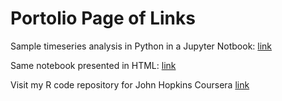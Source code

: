 # Portolio Page of Links


Sample timeseries analysis in Python in a Jupyter Notbook:  [link ](https://madash99.github.io/SampleContent/M3TimeSeriesv2.ipynb)


Same notebook presented in HTML: [link](https://madash99.github.io/SampleContent/M3TimeSeriesv2.html)



Visit my R code repository for John Hopkins Coursera [link](https://github.com/madash99/Coursera-Homework)


